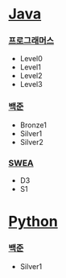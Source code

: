 # [Java](https://github.com/ujin302/CodingTest_2023/tree/main/Java/workspace/vscode/Hellow/src)
### [프로그래머스](https://github.com/ujin302/CodingTest_2023/tree/main/Java/workspace/vscode/Hellow/src/programmers)
- Level0
- Level1
- Level2
- Level3

### [백준](https://github.com/ujin302/CodingTest_2023/tree/main/Java/workspace/vscode/Hellow/src/BackJun)
- Bronze1
- Silver1
- Silver2

### [SWEA](https://github.com/ujin302/CodingTest_2023/tree/main/Java/workspace/vscode/Hellow/src/SWEA)
- D3
- S1

# [Python](https://github.com/ujin302/CodingTest_2023/tree/main/Code)
### [백준](https://github.com/ujin302/CodingTest_2023/tree/main/Code/BackJun)
- Silver1
